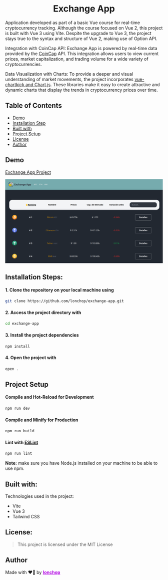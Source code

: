 <h1 align="center" id="title">Exchange App</h1>

Application developed as part of a basic Vue course for real-time cryptocurrency tracking. Although the course focused on Vue 2, this project is built with Vue 3 using Vite. Despite the upgrade to Vue 3, the project stays true to the syntax and structure of Vue 2, making use of Option API.

Integration with CoinCap API: Exchange App is powered by real-time data provided by the [CoinCap](https://docs.coincap.io/) API. This integration allows users to view current prices, market capitalization, and trading volume for a wide variety of cryptocurrencies.

Data Visualization with Charts: To provide a deeper and visual understanding of market movements, the project incorporates [vue-chartkick and Chart.js](https://github.com/ankane/vue-chartkick). These libraries make it easy to create attractive and dynamic charts that display the trends in cryptocurrency prices over time.

## Table of Contents

- [Demo](#demo)
- [Installation Step](#installation-steps)
- [Built with](#built-with)
- [Project Setup](#project-setup)
- [License](#license)
- [Author](#author)

## Demo

[Exchange App Project](https://exchange-app-lonchop.vercel.app/)

[![Exchange App Project](./src//assets/exchange-app-cover.png)](https://exchange-app-lonchop.vercel.app/)

## Installation Steps:

#### 1. Clone the repository on your local machine using
```sh
git clone https://github.com/lonchop/exchange-app.git
```

#### 2. Access the project directory with
```sh
cd exchange-app
```

#### 3. Install the project dependencies 
```sh
npm install
```

#### 4. Open the project with
```sh
open .
```

## Project Setup

#### Compile and Hot-Reload for Development

```sh
npm run dev
```

#### Compile and Minify for Production

```sh
npm run build
```

#### Lint with [ESLint](https://eslint.org/)

```sh
npm run lint
```

**Note:** make sure you have Node.js installed on your machine to be able to use npm.

## Built with:

Technologies used in the project:

- Vite
- Vue 3
- Tailwind CSS

## License:

> This project is licensed under the MIT License

## Author

Made with ❤️‍🔥 by **<a href="https://github.com/lonchop" style="color: #B100E3;">lonchop</a>**

